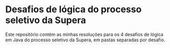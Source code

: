 # Desafios de lógica do processo seletivo da Supera

Este repositório contém as minhas resoluções para os 4 desafios de lógica em Java do processo seletivo da Supera, em pastas separadas por desafio.
